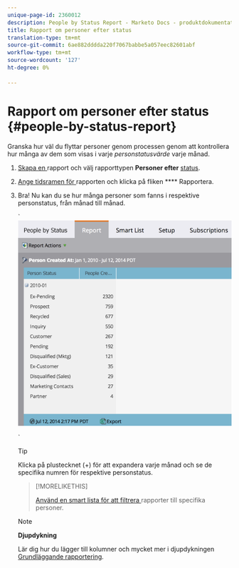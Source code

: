 ```yaml
---
unique-page-id: 2360012
description: People by Status Report - Marketo Docs - produktdokumentation
title: Rapport om personer efter status
translation-type: tm+mt
source-git-commit: 6ae882dddda220f7067babbe5a057eec82601abf
workflow-type: tm+mt
source-wordcount: '127'
ht-degree: 0%

---
```



# Rapport om personer efter status {#people-by-status-report}

Granska hur väl du flyttar personer genom processen genom att kontrollera hur många av dem som visas i varje *personstatusvärde* varje månad.

1. [Skapa en ](../../../../product-docs/reporting/basic-reporting/creating-reports/create-a-report-in-a-program.md) rapport och välj rapporttypen  **Personer efter** [status](report-type-overview.md).
1. [Ange tidsramen för ](../../../../product-docs/reporting/basic-reporting/editing-reports/change-a-report-time-frame.md) rapporten och klicka på fliken  **** Rapportera.
1. Bra! Nu kan du se hur många personer som fanns i respektive personstatus, från månad till månad.

   ` ![](assets/image2017-3-27-11-3a17-3a4.png)

   `

   >[!TIP]
   >
   >Klicka på plustecknet (+) för att expandera varje månad och se de specifika numren för respektive personstatus.

   >[!MORELIKETHIS]
   >
   >
   >
   >[Använd en smart lista för att filtrera ](../../../../product-docs/reporting/basic-reporting/editing-reports/filter-people-in-a-report-with-a-smart-list.md) rapporter till specifika personer.

   >[!NOTE]
   >
   >**Djupdykning**
   >
   >
   >Lär dig hur du lägger till kolumner och mycket mer i djupdykningen [Grundläggande rapportering](https://docs.marketo.com/display/docs/basic+reporting).

